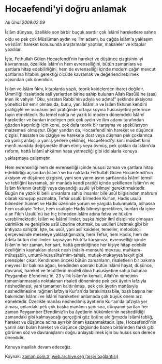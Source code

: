 # Hocaefendi'yi  doğru anlamak

*Ali Ünal 2009.02.09*

<tr><td class="metin" colspan="2" style="padding-top: 20px; padding-left: 5px; padding-right: 10px;">İslâm dünyası, özellikle son birbir buçuk asırdır çok İslâmî hareketlere sahne oldu ve pek çok Müslüman aydın ve ilim adamı, bu çağda İslâm'a yaklaşım ve İslâmî hareket konusunda araştırmalar yaptılar, makaleler ve kitaplar yazdılar.</td></tr><tr><td class="metin" colspan="2" style="padding-top: 20px; padding-left: 5px; padding-right: 10px;"><p> İşte, Fethullah Gülen Hocaefendi'nin hareket ve düşünce çizgisinin iyi kavranması, özellikle İslâm'ın hem evrenselliğini, bütün zamanlara ve şartlara hitap edebilirliğini, hem de evrenselliği içinde modern çağın mevcut şartlarına hitabını gerektiği ölçüde kavramak ve değerlendirebilmek açısından çok önemlidir.
<p>İslâm ve İslâm fıkhı, kitaplarda yazılı, teorik kaidelerden ibaret değildir. Ümmîliği risaletinde aslî yerlerden birine sahip bulunan Allah Rasûlü'ne (sas) inen ilk vahyin "Oku, yaratan Rabbi'nin adıyla ve adına!" şeklinde aksiyona yöneltici bir emir olması da, bunu, yani İslâm'ın ve İslâm fıkhının kendini pratiğiyle ve manâsını aslî pratiğinde ortaya koyma hususiyetini yeterince tayin etmektedir. Bu temel nokta ne yazık ki modern dönemdeki İslâmî hareketler ve bunları inceleyen pek çok aydın ve ilim adamı tarafından gözden kaçırıldığı için konu, çok defa teorik bir tartışma ve spekülasyon malzemesi olmuştur. Diğer yandan da, Hocaefendi'nin hareket ve düşünce çizgisi, hassaten bu çizgiye ve harekete dost veya düşman pek çoklarınca da yanlış anlaşılıp yanlış yerlere çekilmiş, Hocaefendi'yi kimi müsbet kimi menfi manâda değişmekle itham etmiş veya övmüş, pek çokları da İslâm'da reform, hattâ İslâmî ahkâmın haşa yetmezliği gibi iddialarla konuya yaklaşmaya çalışmıştır.
<p>Hem evrenselliği hem de evrenselliği içinde hususi zaman ve şartlara hitap edebilirliği açısından İslâm'ı ve bu noktada Fethullah Gülen Hocaefendi'nin aksiyon ve düşünce çizgisini, yani son yarım asrın şartlarında İslâmî temsil ve tebliğini kavramak, bir manâda kendi pratiği içinde şekillenen İslâm'ın ve İslâm fıkhının ürettiği veya dayandığı usulü iyi bilmeyi gerektirmektedir. Bugün ne yazık ki belli unvanlara sahip insanlar bile usûl bilgisinden mahrum olarak konuşup yazmakta, Tefsir usulü bilmeden Kur'an, Hadis usulü bilmeden Sünnet ve Hadis üzerinde yorum ve yargıda bulunmakta, bilhassa hem usulüyle Tefsir, hem usulüyle Hadis bilmeyi gerektiren, bunları da içine alan Fıkıh Usulü'nü ise hiç bilmeden İslâm adına fetva ve hüküm verebilmektedir. İslâm ve İslâmî ilimler, başka hiçbir ilmî disiplinde olmayan derinlikte ve genişlikte usûl üzerine oturmak, bu usulleri üretmek gibi bir imtiyaza sahiptir. İşte, bu usûl, yani aslî kaideler, temeller, metodoloji çerçevesinde meseleye yaklaştığımızda, hem Tefsir, hem Hadis, hem de âdeta bütün dinî ilimleri kapsayan Fıkıh'ta karşımıza, evrenselliği içinde İslâm'ın her zaman, her şart, hattâ gerektiğinde her kişiye hitap edebilir özelliğinin kaynakları olarak nesh (nâsih-mensuh) mevzuu, muhkem-müteşabih, umumî-hususî/ta'mim-tahsis, mutlak-mukayyet/takyit gibi prensipler çıkar. Kendinden önceki bütün zamanların, risaletlerin bir bakıma meyvesi bir bakıma ağacı, kendinden sonraki bütün İslâmî hayat, düşünce, davranış, hareket ve tecditlerin modeli olma hususiyetine sahip bulunan Peygamber Efendimiz'in, 23 yıllık İslâm'ın kemali, Allah'ın nimetinin tamamlanmasıyla noktalanan risaleti döneminde pek çok âyetin lafzıyla neshedilmesi, yani tamamen kaldırılması, pek çok âyetin manâsıyla neshedilmesine rağmen lafzıyla Kur'an'da bırakılması bile, başlı başına her bakımdan İslâm'ı ve İslâmî hareketleri anlamada çok büyük önem arz etmektedir. Özellikle manâsı neshedilmiş âyetlerin Kur'an'da lafzıyla yer alması, onlardaki pek çok başka manânın yanı sıra, dünyanın şartları her zaman Peygamber Efendimiz'in bu âyetlerin hükümlerinin neshedildiği zamandaki gibi kalmayacağı gerçeğini göz önüne aldığımızda İslâmî tebliğ, hareket ve düşünce adına ayrı bir önem kazanmaktadır. İşte, Hocaefendi'nin yarım asrı bulan hareket ve düşünce çizgisinde bazen birbirinden farklı gibi görünen söz ve davranışlarını doğru anlayabilmek için bu husus son derece önemlidir.
<p>Konuya inşallah devam edeceğiz.<br/></p></p></p></p></td></tr>

Kaynak: [zaman.com.tr](http://zaman.com.tr/yazar.do?yazino=813172), [web.archive.org (arşiv bağlantısı)](http://web.archive.org/web/20090415130939/http://www.zaman.com.tr:80/yazar.do?yazino=813172)
